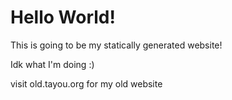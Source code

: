﻿---
Title: Tayous Landing Page 
Layout: layouts/_Layout
---
# Hello World!

This is going to be my statically generated website!


Idk what I'm doing :)

visit old.tayou.org for my old website